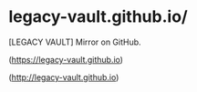 # legacy-vault.github.io/
[LEGACY VAULT] Mirror on GitHub.

(https://legacy-vault.github.io)

(http://legacy-vault.github.io)
